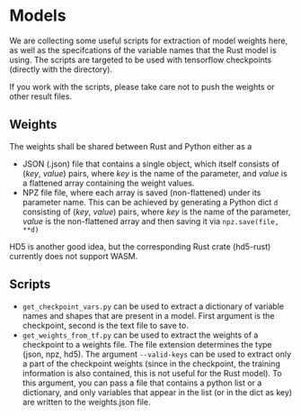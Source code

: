 # Models

We are collecting some useful scripts for extraction of model weights here, as well as the specifcations of the 
variable names that the Rust model is using. The scripts are targeted to be used with tensorflow checkpoints (directly with the directory).

If you work with the scripts, please take care not to push the weights or other result files.

## Weights
The weights shall be shared between Rust and Python either as a 

- JSON (.json) file that contains a single object, which itself consists of (_key_, _value_) pairs, where _key_ is the name of the parameter, and _value_ is a flattened array containing the weight values.
- NPZ file file, where each array is saved (non-flattened) under its parameter name. This can be achieved by generating a Python dict `d` consisting of (_key_, _value_) pairs, where _key_ is the name of the parameter, _value_ is the non-flattened array and then saving it via `npz.save(file, **d)`

HD5 is another good idea, but the corresponding Rust crate (hd5-rust) currently does not support WASM.
## Scripts
- `get_checkpoint_vars.py` can be used to extract a dictionary of variable names and shapes that are present in a model. First argument
is the checkpoint, second is the text file to save to.
- `get_weights_from_tf.py` can be used to extract the weights of a checkpoint to a weights file. The file extension determines the type (json, npz, hd5). 
The argument `--valid-keys` can be used to extract only a part of the checkpoint weights (since in the checkpoint, 
the training information is also contained, this is not useful for the Rust model). To this argument, you can pass a file that contains a python list or a dictionary, and only variables that appear in the list (or in the dict as key) are written to the weights.json file.
